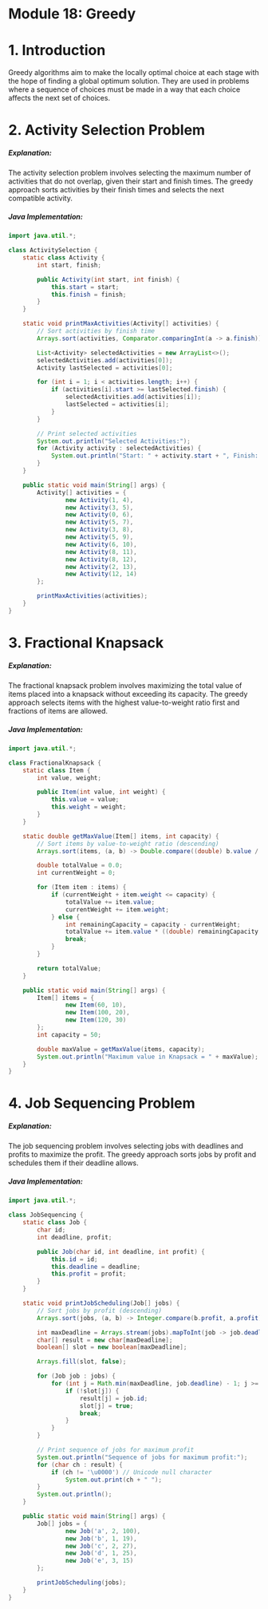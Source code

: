 # Module 18: Greedy

# 1. Introduction
Greedy algorithms aim to make the locally optimal choice at each stage with the hope of finding a global optimum solution. They are used in problems where a sequence of choices must be made in a way that each choice affects the next set of choices.

# 2. Activity Selection Problem

##### Explanation:
The activity selection problem involves selecting the maximum number of activities that do not overlap, given their start and finish times. The greedy approach sorts activities by their finish times and selects the next compatible activity.

##### Java Implementation:
```java
import java.util.*;

class ActivitySelection {
    static class Activity {
        int start, finish;

        public Activity(int start, int finish) {
            this.start = start;
            this.finish = finish;
        }
    }

    static void printMaxActivities(Activity[] activities) {
        // Sort activities by finish time
        Arrays.sort(activities, Comparator.comparingInt(a -> a.finish));

        List<Activity> selectedActivities = new ArrayList<>();
        selectedActivities.add(activities[0]);
        Activity lastSelected = activities[0];

        for (int i = 1; i < activities.length; i++) {
            if (activities[i].start >= lastSelected.finish) {
                selectedActivities.add(activities[i]);
                lastSelected = activities[i];
            }
        }

        // Print selected activities
        System.out.println("Selected Activities:");
        for (Activity activity : selectedActivities) {
            System.out.println("Start: " + activity.start + ", Finish: " + activity.finish);
        }
    }

    public static void main(String[] args) {
        Activity[] activities = {
                new Activity(1, 4),
                new Activity(3, 5),
                new Activity(0, 6),
                new Activity(5, 7),
                new Activity(3, 8),
                new Activity(5, 9),
                new Activity(6, 10),
                new Activity(8, 11),
                new Activity(8, 12),
                new Activity(2, 13),
                new Activity(12, 14)
        };

        printMaxActivities(activities);
    }
}
```

# 3. Fractional Knapsack

##### Explanation:
The fractional knapsack problem involves maximizing the total value of items placed into a knapsack without exceeding its capacity. The greedy approach selects items with the highest value-to-weight ratio first and fractions of items are allowed.

##### Java Implementation:
```java
import java.util.*;

class FractionalKnapsack {
    static class Item {
        int value, weight;

        public Item(int value, int weight) {
            this.value = value;
            this.weight = weight;
        }
    }

    static double getMaxValue(Item[] items, int capacity) {
        // Sort items by value-to-weight ratio (descending)
        Arrays.sort(items, (a, b) -> Double.compare((double) b.value / b.weight, (double) a.value / a.weight));

        double totalValue = 0.0;
        int currentWeight = 0;

        for (Item item : items) {
            if (currentWeight + item.weight <= capacity) {
                totalValue += item.value;
                currentWeight += item.weight;
            } else {
                int remainingCapacity = capacity - currentWeight;
                totalValue += item.value * ((double) remainingCapacity / item.weight);
                break;
            }
        }

        return totalValue;
    }

    public static void main(String[] args) {
        Item[] items = {
                new Item(60, 10),
                new Item(100, 20),
                new Item(120, 30)
        };
        int capacity = 50;

        double maxValue = getMaxValue(items, capacity);
        System.out.println("Maximum value in Knapsack = " + maxValue);
    }
}
```

# 4. Job Sequencing Problem

##### Explanation:
The job sequencing problem involves selecting jobs with deadlines and profits to maximize the profit. The greedy approach sorts jobs by profit and schedules them if their deadline allows.

##### Java Implementation:
```java
import java.util.*;

class JobSequencing {
    static class Job {
        char id;
        int deadline, profit;

        public Job(char id, int deadline, int profit) {
            this.id = id;
            this.deadline = deadline;
            this.profit = profit;
        }
    }

    static void printJobScheduling(Job[] jobs) {
        // Sort jobs by profit (descending)
        Arrays.sort(jobs, (a, b) -> Integer.compare(b.profit, a.profit));

        int maxDeadline = Arrays.stream(jobs).mapToInt(job -> job.deadline).max().getAsInt();
        char[] result = new char[maxDeadline];
        boolean[] slot = new boolean[maxDeadline];

        Arrays.fill(slot, false);

        for (Job job : jobs) {
            for (int j = Math.min(maxDeadline, job.deadline) - 1; j >= 0; j--) {
                if (!slot[j]) {
                    result[j] = job.id;
                    slot[j] = true;
                    break;
                }
            }
        }

        // Print sequence of jobs for maximum profit
        System.out.println("Sequence of jobs for maximum profit:");
        for (char ch : result) {
            if (ch != '\u0000') // Unicode null character
                System.out.print(ch + " ");
        }
        System.out.println();
    }

    public static void main(String[] args) {
        Job[] jobs = {
                new Job('a', 2, 100),
                new Job('b', 1, 19),
                new Job('c', 2, 27),
                new Job('d', 1, 25),
                new Job('e', 3, 15)
        };

        printJobScheduling(jobs);
    }
}
```
